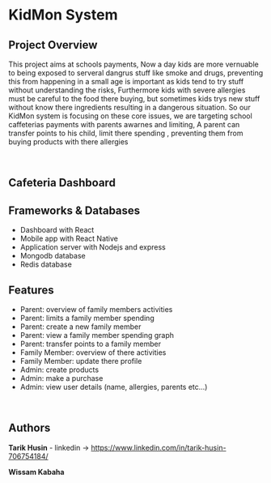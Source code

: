 # KidMon System

## Project Overview

This project aims at schools payments, Now a day kids are more vernuable to being exposed to serveral dangrus stuff like smoke and drugs,
preventing this from happening in a small age is important as kids tend to try stuff without understanding the risks,
Furthermore kids with severe allergies must be careful to the food there buying, but sometimes kids trys new stuff without know there ingredients resulting
in a dangerous situation.
So our KidMon system is focusing on these core issues, we are targeting school caffeterias payments with parents awarnes and limiting,
A parent can transfer points to his child, limit there spending , preventing them from buying products with there allergies

</br>

## Cafeteria Dashboard

## Frameworks & Databases

- Dashboard with React
- Mobile app with React Native
- Application server with Nodejs and express
- Mongodb database
- Redis database

## Features

- Parent: overview of family members activities
- Parent: limits a family member spending
- Parent: create a new family member
- Parent: view a family member spending graph
- Parent: transfer points to a family member
- Family Member: overview of there activities
- Family Member: update there profile
- Admin: create products
- Admin: make a purchase
- Admin: view user details (name, allergies, parents etc...)


</br>

## Authors

**Tarik Husin** - linkedin -> https://www.linkedin.com/in/tarik-husin-706754184/

**Wissam Kabaha**

